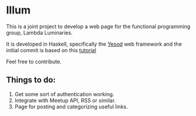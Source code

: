 # Illum

This is a joint project to develop a web page for the functional
programming group, Lambda Luminaries.

It is developed in Haskell, specifically the
[Yesod](http://www.yesodweb.com/) web framework and the initial commit
is based on this
[tutorial](http://yannesposito.com/Scratch/en/blog/Yesod-tutorial-for-newbies/)

Feel free to contribute.


## Things to do:
1. Get some sort of authentication working.
2. Integrate with Meetup API, RSS or similar.
3. Page for posting and categorizing useful links.
